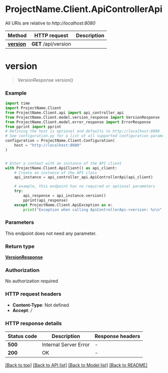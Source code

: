 # ProjectName.Client.ApiControllerApi

All URIs are relative to *http://localhost:8080*

Method | HTTP request | Description
------------- | ------------- | -------------
[**version**](ApiControllerApi.md#version) | **GET** /api/version | 


# **version**
> VersionResponse version()



### Example


```python
import time
import ProjectName.Client
from ProjectName.Client.api import api_controller_api
from ProjectName.Client.model.version_response import VersionResponse
from ProjectName.Client.model.error_response import ErrorResponse
from pprint import pprint
# Defining the host is optional and defaults to http://localhost:8080
# See configuration.py for a list of all supported configuration parameters.
configuration = ProjectName.Client.Configuration(
    host = "http://localhost:8080"
)


# Enter a context with an instance of the API client
with ProjectName.Client.ApiClient() as api_client:
    # Create an instance of the API class
    api_instance = api_controller_api.ApiControllerApi(api_client)

    # example, this endpoint has no required or optional parameters
    try:
        api_response = api_instance.version()
        pprint(api_response)
    except ProjectName.Client.ApiException as e:
        print("Exception when calling ApiControllerApi->version: %s\n" % e)
```


### Parameters
This endpoint does not need any parameter.

### Return type

[**VersionResponse**](VersionResponse.md)

### Authorization

No authorization required

### HTTP request headers

 - **Content-Type**: Not defined
 - **Accept**: */*


### HTTP response details

| Status code | Description | Response headers |
|-------------|-------------|------------------|
**500** | Internal Server Error |  -  |
**200** | OK |  -  |

[[Back to top]](#) [[Back to API list]](../README.md#documentation-for-api-endpoints) [[Back to Model list]](../README.md#documentation-for-models) [[Back to README]](../README.md)

